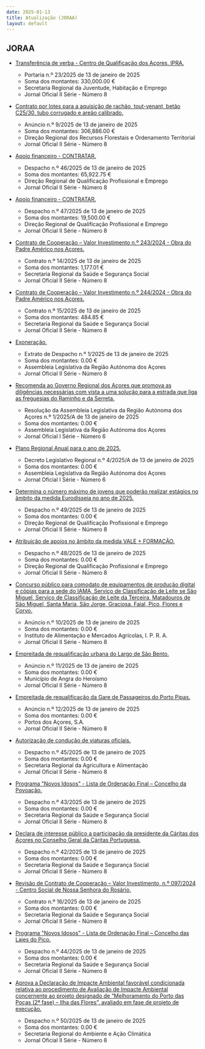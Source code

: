 ```yaml
---
date: 2025-01-13
title: Atualização (JORAA)
layout: default
---
```

## JORAA

* [Transferência de verba - Centro de Qualificação dos Açores, IPRA.](https://jo.azores.gov.pt/#/ato/46a45fa7-e99c-45a2-a6cb-c06a148dfd5a)
  * Portaria n.º 23/2025 de 13 de janeiro de 2025
  * Soma dos montantes: 330,000.00 €
  * Secretaria Regional da Juventude, Habitação e Emprego
  * Jornal Oficial II Série - Número 8

* [Contrato por lotes para a aquisição de rachão, tout-venant, betão C25/30, tubo corrugado e areão calibrado.](https://jo.azores.gov.pt/#/ato/e0d9ee12-e0d1-4beb-84a9-ed6bf831543a)
  * Anúncio n.º 9/2025 de 13 de janeiro de 2025
  * Soma dos montantes: 306,886.00 €
  * Direção Regional dos Recursos Florestais e Ordenamento Territorial
  * Jornal Oficial II Série - Número 8

* [Apoio financeiro - CONTRATAR.](https://jo.azores.gov.pt/#/ato/0925b949-dae9-4098-8406-002d9438154f)
  * Despacho n.º 46/2025 de 13 de janeiro de 2025
  * Soma dos montantes: 65,922.75 €
  * Direção Regional de Qualificação Profissional e Emprego
  * Jornal Oficial II Série - Número 8

* [Apoio financeiro - CONTRATAR.](https://jo.azores.gov.pt/#/ato/8f1f5699-8ce0-49d7-bcc3-c0b05a23b84c)
  * Despacho n.º 47/2025 de 13 de janeiro de 2025
  * Soma dos montantes: 19,500.00 €
  * Direção Regional de Qualificação Profissional e Emprego
  * Jornal Oficial II Série - Número 8

* [Contrato de Cooperação – Valor Investimento n.º 243/2024 - Obra do Padre Américo nos Açores.](https://jo.azores.gov.pt/#/ato/f468f61d-3959-4af0-82d7-333f4c3502a5)
  * Contrato n.º 14/2025 de 13 de janeiro de 2025
  * Soma dos montantes: 1,177.01 €
  * Secretaria Regional da Saúde e Segurança Social
  * Jornal Oficial II Série - Número 8

* [Contrato de Cooperação – Valor Investimento n.º 244/2024 - Obra do Padre Américo nos Açores.](https://jo.azores.gov.pt/#/ato/c118398f-d5bc-4900-a56c-6ee34c4c5184)
  * Contrato n.º 15/2025 de 13 de janeiro de 2025
  * Soma dos montantes: 484.85 €
  * Secretaria Regional da Saúde e Segurança Social
  * Jornal Oficial II Série - Número 8

* [Exoneração.](https://jo.azores.gov.pt/#/ato/01cd0939-2aaf-4926-a4c9-368bb3f9f440)
  * Extrato de Despacho n.º 1/2025 de 13 de janeiro de 2025
  * Soma dos montantes: 0.00 €
  * Assembleia Legislativa da Região Autónoma dos Açores
  * Jornal Oficial II Série - Número 8

* [Recomenda ao Governo Regional dos Açores que promova as diligências necessárias com vista a uma solução para a estrada que liga as freguesias do Raminho e da Serreta.](https://jo.azores.gov.pt/#/ato/59d8b5fc-2591-45fa-8759-b1aab7ce555b)
  * Resolução da Assembleia Legislativa da Região Autónoma dos Açores n.º 1/2025/A de 13 de janeiro de 2025
  * Soma dos montantes: 0.00 €
  * Assembleia Legislativa da Região Autónoma dos Açores
  * Jornal Oficial I Série - Número 6

* [Plano Regional Anual para o ano de 2025.](https://jo.azores.gov.pt/#/ato/4c4339b1-6bdb-4c83-aeea-181923b068b4)
  * Decreto Legislativo Regional n.º 4/2025/A de 13 de janeiro de 2025
  * Soma dos montantes: 0.00 €
  * Assembleia Legislativa da Região Autónoma dos Açores
  * Jornal Oficial I Série - Número 6

* [Determina o número máximo de jovens que poderão realizar estágios no âmbito da medida Eurodisseia no ano de 2025.](https://jo.azores.gov.pt/#/ato/0d6d94d1-f6cf-4d8e-b486-da376415cb74)
  * Despacho n.º 49/2025 de 13 de janeiro de 2025
  * Soma dos montantes: 0.00 €
  * Direção Regional de Qualificação Profissional e Emprego
  * Jornal Oficial II Série - Número 8

* [Atribuição de apoios no âmbito da medida VALE + FORMAÇÃO.](https://jo.azores.gov.pt/#/ato/e5db000a-51ff-4c36-b10f-7117b5bcf36b)
  * Despacho n.º 48/2025 de 13 de janeiro de 2025
  * Soma dos montantes: 0.00 €
  * Direção Regional de Qualificação Profissional e Emprego
  * Jornal Oficial II Série - Número 8

* [Concurso público para comodato de equipamentos de produção digital e cópias para a sede do IAMA, Serviço de Classificação de Leite se São Miguel, Serviço de Classificação de Leite da Terceira, Matadouros de São Miguel, Santa Maria, São Jorge, Graciosa, Faial, Pico, Flores e Corvo.](https://jo.azores.gov.pt/#/ato/015cb290-ec9c-4326-87f0-4f6c48bd262b)
  * Anúncio n.º 10/2025 de 13 de janeiro de 2025
  * Soma dos montantes: 0.00 €
  * Instituto de Alimentação e Mercados Agrícolas, I. P. R. A.
  * Jornal Oficial II Série - Número 8

* [Empreitada de requalificação urbana do Largo de São Bento.](https://jo.azores.gov.pt/#/ato/c3c65ee1-222d-4c5b-a600-a340c8307fc0)
  * Anúncio n.º 11/2025 de 13 de janeiro de 2025
  * Soma dos montantes: 0.00 €
  * Município de Angra do Heroísmo
  * Jornal Oficial II Série - Número 8

* [Empreitada de requalificação da Gare de Passageiros do Porto Pipas.](https://jo.azores.gov.pt/#/ato/71107e96-468a-4f3d-b9cd-144297e61924)
  * Anúncio n.º 12/2025 de 13 de janeiro de 2025
  * Soma dos montantes: 0.00 €
  * Portos dos Açores, S.A.
  * Jornal Oficial II Série - Número 8

* [Autorização de condução de viaturas oficiais.](https://jo.azores.gov.pt/#/ato/0b56dcb2-ef91-4dc2-b592-293f09a9a920)
  * Despacho n.º 45/2025 de 13 de janeiro de 2025
  * Soma dos montantes: 0.00 €
  * Secretaria Regional da Agricultura e Alimentação
  * Jornal Oficial II Série - Número 8

* [Programa "Novos Idosos" - Lista de Ordenação Final – Concelho da Povoação.](https://jo.azores.gov.pt/#/ato/1ccfb51b-b4d4-4386-9186-a0d72cab1c0a)
  * Despacho n.º 43/2025 de 13 de janeiro de 2025
  * Soma dos montantes: 0.00 €
  * Secretaria Regional da Saúde e Segurança Social
  * Jornal Oficial II Série - Número 8

* [Declara de interesse público a participação da presidente da Cáritas dos Açores no Conselho Geral da Cáritas Portuguesa.](https://jo.azores.gov.pt/#/ato/3ecd013c-b05a-48de-a30d-34b1da96dfe7)
  * Despacho n.º 42/2025 de 13 de janeiro de 2025
  * Soma dos montantes: 0.00 €
  * Secretaria Regional da Saúde e Segurança Social
  * Jornal Oficial II Série - Número 8

* [Revisão de Contrato de Cooperação – Valor Investimento, n.º 097/2024 - Centro Social de Nossa Senhora do Rosário.](https://jo.azores.gov.pt/#/ato/cf3967dc-f53b-4d9a-b0c1-5042dadaf325)
  * Contrato n.º 16/2025 de 13 de janeiro de 2025
  * Soma dos montantes: 0.00 €
  * Secretaria Regional da Saúde e Segurança Social
  * Jornal Oficial II Série - Número 8

* [Programa "Novos Idosos" - Lista de Ordenação Final – Concelho das Lajes do Pico.](https://jo.azores.gov.pt/#/ato/4fb826ee-f425-4bb3-8819-0ede7a79a9e4)
  * Despacho n.º 44/2025 de 13 de janeiro de 2025
  * Soma dos montantes: 0.00 €
  * Secretaria Regional da Saúde e Segurança Social
  * Jornal Oficial II Série - Número 8

* [Aprova a Declaração de Impacte Ambiental favorável condicionada relativa ao procedimento de Avaliação de Impacte Ambiental concernente ao projeto designado de “Melhoramento do Porto das Poças (2ª fase) – Ilha das Flores”, avaliado em fase de projeto de execução.](https://jo.azores.gov.pt/#/ato/dcd6752d-ad13-47ab-974f-586d2122e185)
  * Despacho n.º 50/2025 de 13 de janeiro de 2025
  * Soma dos montantes: 0.00 €
  * Secretaria Regional do Ambiente e Ação Climática
  * Jornal Oficial II Série - Número 8
